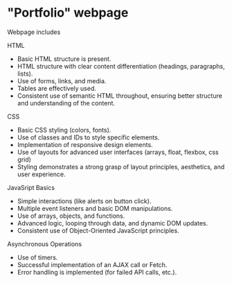 # "Portfolio" webpage

Webpage includes

HTML
- Basic HTML structure is present.
- HTML structure with clear content differentiation (headings, paragraphs, lists).
- Use of forms, links, and media.
- Tables are effectively used.
- Consistent use of semantic HTML throughout, ensuring better structure and understanding of the content.


CSS
- Basic CSS styling (colors, fonts).
- Use of classes and IDs to style specific elements.
- Implementation of responsive design elements.
- Use of layouts for advanced user interfaces (arrays, float, flexbox, css grid)
- Styling demonstrates a strong grasp of layout principles, aesthetics, and user experience.


JavaSript Basics
- Simple interactions (like alerts on button click).
- Multiple event listeners and basic DOM manipulations.
- Use of arrays, objects, and functions.
- Advanced logic, looping through data, and dynamic DOM updates.
- Consistent use of Object-Oriented JavaScript principles.


Asynchronous Operations
- Use of timers.
- Successful implementation of an AJAX call or Fetch.
- Error handling is implemented (for failed API calls, etc.).
